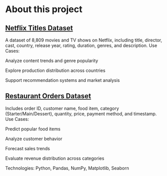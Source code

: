 # About this project

## [Netflix Titles Dataset](https://www.kaggle.com/datasets/rahulvyasm/netflix-movies-and-tv-shows)
A dataset of 8,809 movies and TV shows on Netflix, including title, director, cast, country, release year, rating, duration, genres, and description.
Use Cases:

Analyze content trends and genre popularity

Explore production distribution across countries

Support recommendation systems and market analysis

## [Restaurant Orders Dataset](https://www.kaggle.com/datasets/haseebindata/restaurant-orders/)
Includes order ID, customer name, food item, category (Starter/Main/Dessert), quantity, price, payment method, and timestamp.
Use Cases:

Predict popular food items

Analyze customer behavior

Forecast sales trends

Evaluate revenue distribution across categories

Technologies: Python, Pandas, NumPy, Matplotlib, Seaborn
